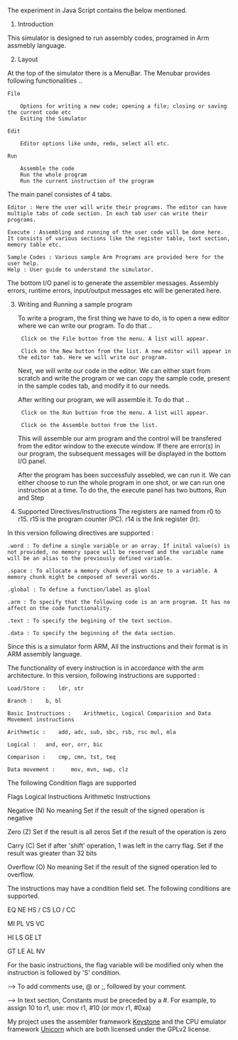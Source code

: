 The experiment in Java Script contains the below mentioned.

1. Introduction

This simulator is designed to run assembly codes, programed in Arm assmebly language.

2. Layout

At the top of the simulator there is a MenuBar. The Menubar provides following functionalities ..

    File

        Options for writing a new code; opening a file; closing or saving the current code etc
        Exiting the Simulator

    Edit

        Editor options like undo, redo, select all etc.

    Run

        Assemble the code
        Run the whole program
        Run the current instruction of the program



The main panel consistes of 4 tabs.

    Editor : Here the user will write their programs. The editor can have multiple tabs of code section. In each tab user can write their programs.

    Execute : Assembling and running of the user code will be done here. It consists of various sections like the register table, text section, memory table etc.

    Sample Codes : Various sample Arm Programs are provided here for the user help.
    Help : User guide to understand the simulator.



The bottom I/O panel is to generate the assembler messages. Assembly errors, runtime errors, input/output messages etc will be generated here.

3. Writing and Running a sample program

    To write a program, the first thing we have to do, is to open a new editor where we can write our program. To do that ..

        Click on the File button from the menu. A list will appear.

        Click on the New button from the list. A new editor will appear in the editor tab. Here we will write our program.

    Next, we will write our code in the editor. We can either start from scratch and write the program or we can copy the sample code, present in the sample codes tab, and modify it to our needs.

    After writing our program, we will assemble it. To do that ..

        Click on the Run buttion from the menu. A list will appear.

        Click on the Assemble button from the list.

    This will assemble our arm program and the control will be transfered from the editor window to the execute window. If there are error(s) in our program, the subsequent messages will be displayed in the bottom I/O panel.

    After the program has been successfuly assebled, we can run it. We can either choose to run the whole program in one shot, or we can run one instruction at a time. To do the, the execute panel has two buttons, Run and Step


4. Supported Directives/Instructions The registers are named from r0 to r15. r15 is the program counter (PC). r14 is the link register (lr).

In this version following directives are supported :

    .word : To define a single variable or an array. If inital value(s) is not provided, no memory space will be reserved and the variable name will be an alias to the previously defined variable.

    .space : To allocate a memory chunk of given size to a variable. A memory chunk might be composed of several words.

    .global : To define a function/label as gloal

    .arm : To specify that the following code is an arm program. It has no affect on the code functionality.

    .text : To specify the begining of the text section.

    .data : To specify the beginning of the data section.



Since this is a simulator form ARM, All the instructions and their format is in ARM assembly language. 

The functionality of every instruction is in accordance with the arm architecture. In this version, following instructions are supported :

	Load/Store : 	ldr, str

	Branch : 	b, bl

	Basic Instructions : 	Arithmetic, Logical Comparision and Data Movement instructions

	Arithmetic : 	add, adc, sub, sbc, rsb, rsc mul, mla

	Logical : 	and, eor, orr, bic

	Comparison : 	cmp, cmn, tst, teq

	Data movement : 	mov, mvn, swp, clz


The following Condition flags are supported

Flags 	Logical Instructions 	Arithmetic Instructions

Negative (N) 	No meaning 	Set if the result of the signed operation is negative

Zero (Z) 	Set if the result is all zeros 	Set if the result of the operation is zero

Carry (C) 	Set if after 'shift' operation, 1 was left in the carry flag. 	Set if the result was greater than 32 bits

Overflow (O) 	No meaning 	Set if the result of the signed operation led to overflow.



The instructions may have a condition field set. The following conditions are supported.

EQ 	NE 	HS / CS 	LO / CC

MI 	PL 	VS 	VC

HI 	LS 	GE 	LT

GT 	LE 	AL 	NV


For the basic instructions, the flag variable will be modified only when the instruction is followed by 'S' condition.

--> To add comments use, @ or ;, followed by your comment.

--> In text section, Constants must be preceded by a #. For example, to assign 10 to r1, use: mov r1, #10 (or mov r1, #0xa) 


My project uses the assembler framework 
[Keystone](https://github.com/keystone-engine/keystone) and the CPU emulator framework 
[Unicorn](https://github.com/unicorn-engine/unicorn) which are both licensed under the GPLv2 license.

